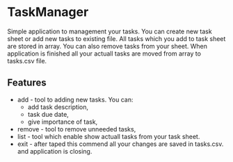 # TaskManager
Simple application to management your tasks. You can create new task sheet or add new tasks to existing file. All tasks which you add to task sheet are stored in array. You can also remove tasks from your sheet. When application is finished all your actuall tasks are moved from array to tasks.csv file.
## Features
* add - tool to adding new tasks. You can:
  - add task description, 
  - task due date,
  - give importance of task,
* remove - tool to remove unneeded tasks,
* list - tool which enable show actuall tasks from your task sheet.
* exit - after taped this commend all your changes are saved in tasks.csv. and application is closing.
